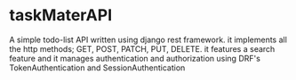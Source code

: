 # taskMaterAPI
A simple todo-list API written using django rest framework. it implements all the http methods; GET, POST, PATCH, PUT, DELETE. it features a search feature and it manages authentication and authorization using DRF's TokenAuthentication and SessionAuthentication
